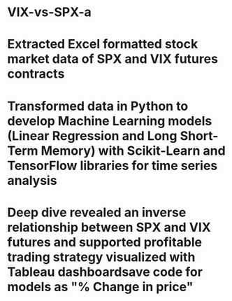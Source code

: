 # VIX-vs-SPX-a
# Extracted Excel formatted stock market data of SPX and VIX futures contracts
# Transformed data in Python to develop Machine Learning models (Linear Regression and Long Short-Term Memory) with Scikit-Learn and TensorFlow libraries for time series analysis
# Deep dive revealed an inverse relationship between SPX and VIX futures and supported profitable trading strategy visualized with Tableau dashboardsave code for models as "% Change in price" 
